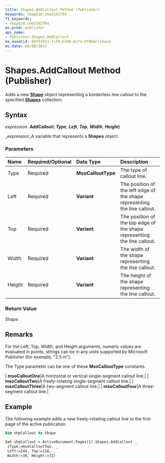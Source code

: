 ```yaml
---
title: Shapes.AddCallout Method (Publisher)
keywords: vbapb10.chm2162704
f1_keywords:
- vbapb10.chm2162704
ms.prod: publisher
api_name:
- Publisher.Shapes.AddCallout
ms.assetid: bbf5f913-fcf0-b700-0c7e-9f0bdc7c6aea
ms.date: 06/08/2017
---
```



# Shapes.AddCallout Method (Publisher)

Adds a new  **[Shape](Publisher.Shape.md)** object representing a borderless line callout to the specified **[Shapes](Publisher.Shapes.md)** collection.


## Syntax

 _expression_. **AddCallout**( **_Type_**,  **_Left_**,  **_Top_**,  **_Width_**,  **_Height_**)

 _expression_A variable that represents a  **Shapes** object.


### Parameters



|**Name**|**Required/Optional**|**Data Type**|**Description**|
|:-----|:-----|:-----|:-----|
|Type|Required| **MsoCalloutType**|The type of callout line.|
|Left|Required| **Variant**|The position of the left edge of the shape representing the line callout.|
|Top|Required| **Variant**|The position of the top edge of the shape representing the line callout.|
|Width|Required| **Variant**|The width of the shape representing the line callout.|
|Height|Required| **Variant**|The height of the shape representing the line callout.|

### Return Value

Shape


## Remarks

For the Left, Top, Width, and Height arguments, numeric values are evaluated in points; strings can be in any units supported by Microsoft Publisher (for example, "2.5 in").

The Type parameter can be one of these  **MsoCalloutType** constants.



| **msoCalloutOne**|A horizontal or vertical single-segment callout line.|
| **msoCalloutTwo**|A freely-rotating single-segment callout line.|
| **msoCalloutThree**|A two-segment callout line.|
| **msoCalloutFour**|A three-segment callout line.|

## Example

The following example adds a new freely-rotating callout line to the first page of the active publication.


```vb
Dim shpCallout As Shape 
 
Set shpCallout = ActiveDocument.Pages(1).Shapes.AddCallout _ 
 (Type:=msoCalloutTwo, _ 
 Left:=144, Top:=216, _ 
 Width:=36, Height:=72)
```


